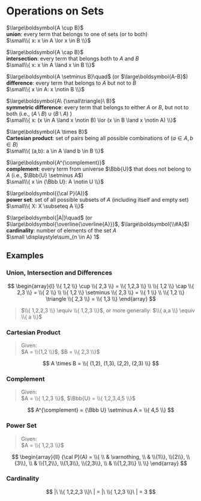 # Operations on Sets

$\large\boldsymbol{A \cup B}$  
**union**: every term that belongs to one of sets (or to both)  
$\small\\{ x: x \in A \lor x \in B \\}$

$\large\boldsymbol{A \cap B}$  
**intersection**: every term that belongs both to $A$ and $B$  
$\small\\{ x: x \in A \land x \in B \\}$

$\large\boldsymbol{A \setminus B}\quad$ (or $\large\boldsymbol{A-B}$)  
**difference**: every term that belongs to $A$ but not to $B$    
$\small\\{ x \in A: x \notin B \\}$

$\large\boldsymbol{A\ {\small\triangle}\ B}$  
**symmetric difference**: every term that belongs to either $A$ or $B$, but not to both (i.e., $(A \setminus B) \cup (B \setminus A)$ )  
$\small\\{ x: (x \in A \land x \notin B) \lor (x \in B \land x \notin A) \\}$

$\large\boldsymbol{A \times B}$  
**Cartesian product**: set of pairs being all possible combinations of $(a \in A, b \in B)$  
$\small\\{ (a,b): a \in A \land b \in B \\}$

$\large\boldsymbol{A^{\complement}}$  
**complement**: every term from universe $\Bbb{U}$ that does not belong to $A$ (i.e., $\Bbb{U} \setminus A$)  
$\small\\{ x \in {\Bbb U}: A \notin U \\}$

$\large\boldsymbol{{\cal P}(A)}$  
**power set**: set of all possible subsets of $A$ (including itself and empty set)  
$\small\\{ X: X \subseteq A \\}$

$\large\boldsymbol{|A|}\quad$ (or $\large\boldsymbol{\overline{\overline{A}}}$, $\large\boldsymbol{\\#A}$)  
**cardinality**: number of elements of the set $A$  
$\small \displaystyle\sum_{n \in A} 1$

## Examples

### Union, Intersection and Differences

$$
\begin{array}{l}
\\{ 1,2 \\} \cup \\{ 2,3 \\} =
\\{ 1,2,3 \\}
\\
\\{ 1,2 \\} \cap \\{ 2,3 \\} =
\\{ 2 \\}
\\
\\{ 1,2 \\} \setminus \\{ 2,3 \\} =
\\{ 1 \\}
\\
\\{ 1,2 \\} \triangle \\{ 2,3 \\} =
\\{ 1,3 \\}
\end{array}
$$

> $\\{ 1,2,2,3 \\} \equiv \\{ 1,2,3 \\}$, or more generally: $\\{ a,a \\} \equiv \\{ a \\}$

### Cartesian Product

> Given:  
> $A = \\{1,2 \\}$, $B = \\{ 2,3 \\}$

$$
A \times B = \\{
(1,2), (1,3), (2,2), (2,3)
\\}
$$

### Complement

> Given:  
> $A = \\{ 1,2,3 \\}$, $\Bbb{U} = \\{ 1,2,3,4,5 \\}$

$$
A^{\complement} = {\Bbb U} \setminus A =
\\{ 4,5 \\}
$$

### Power Set

> Given:  
> $A = \\{ 1,2,3 \\}$

$$
\begin{array}{ll}
{\cal P}(A) = \\{
\\
& \varnothing,
\\
& \\{1\\}, \\{2\\}, \\{3\\},
\\
& \\{1,2\\}, \\{1,3\\}, \\{2,3\\},
\\
& \\{1,2,3\\}
\\
\\}
\end{array}
$$

### Cardinality

$$
|\ \\{ 1,2,2,3 \\}\ | =
|\ \\{ 1,2,3 \\}\ | = 3
$$

